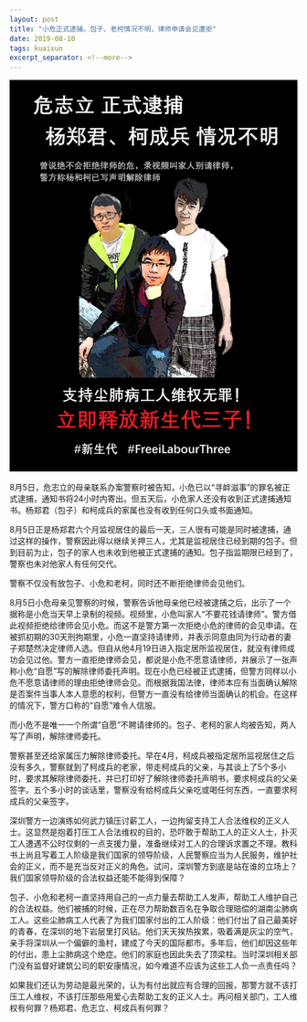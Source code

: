 ```yaml
---
layout: post
title: "小危正式逮捕，包子、老柯情况不明，律师申请会见遭拒"
date: 2019-08-10
tags: kuaixun
excerpt_separator: <!--more-->
---
```


<div style="text-align:center"><img src="/images/xsd4.png"></div>

8月5日，危志立的母亲联系办案警察时被告知，小危已以“寻衅滋事”的罪名被正式逮捕，通知书将24小时内寄出。但五天后，小危家人还没有收到正式逮捕通知书。杨郑君（包子）和柯成兵的家属也没有收到任何口头或书面通知。

8月5日正是杨郑君六个月监视居住的最后一天，三人很有可能是同时被逮捕，通过这样的操作，警察因此得以继续关押三人，尤其是监视居住已经到期的包子。但到目前为止，包子的家人也未收到他被正式逮捕的通知。包子指监期限已经到了，警察也未对他家人有任何交代。

警察不仅没有放包子、小危和老柯，同时还不断拒绝律师会见他们。

8月5日小危母亲见警察的时候，警察告诉他母亲他已经被逮捕之后，出示了一个据称是小危当天早上录制的视频。视频里，小危叫家人“不要花钱请律师”。警方借此视频拒绝给律师会见小危。而这不是警方第一次拒绝小危的律师的会见申请。在被抓初期的30天刑拘期里，小危一直坚持请律师，并表示同意由同为行动者的妻子郑楚然决定律师人选。但自从他4月19日进入指定居所监视居住，就没有律师成功会见过他。警方一直拒绝律师会见，都说是小危不愿意请律师，并展示了一张声称小危“自愿”写的解除律师委托声明。现在小危已经被正式逮捕，但警方同样以小危不愿意请律师的理由拒绝律师会见。而根据我国法律，律师本应有当面确认解除是否案件当事人本人意愿的权利，但警方一直没有给律师当面确认的机会。在这样的情况下，警方口称的“自愿”难令人信服。

而小危不是唯一一个所谓“自愿”不聘请律师的。包子、老柯的家人均被告知，两人写了声明，解除律师委托。

警察甚至还给家属压力解除律师委托。早在4月，柯成兵被指定居所监视居住之后没有多久，警察就到了柯成兵的老家，带走柯成兵的父亲，与其谈上了5个多小时，要求其解除律师委托，并已打印好了解除律师委托声明书，要求柯成兵的父亲签字。五个多小时的谈话里，警察没有给柯成兵父亲吃或喝任何东西，一直要求柯成兵的父亲签字。

深圳警方一边演练如何武力镇压讨薪工人，一边拘留支持工人合法维权的正义人士。这显然是抱着打压工人合法维权的目的，恐吓敢于帮助工人的正义人士，扑灭工人遭遇不公时仅剩的一点支援力量，准备继续对工人的合理诉求置之不理。教科书上尚且写着工人阶级是我们国家的领导阶级，人民警察应当为人民服务，维护社会的正义，而不是充当反对正义的角色。试问，深圳警方到底是站在谁的立场上？我们国家领导阶级的合法权益还能不能得到保障？

包子、小危和老柯一直坚持用自己的一点力量去帮助工人发声，帮助工人维护自己的合法权益。他们被捕的时候，正在尽力帮助数百名在争取合理赔偿的湖南尘肺病工人。这些尘肺病工人代表了为我们国家付出的工人阶级：他们付出了自己最美好的青春，在深圳的地下岩层里打风钻。他们天天挨热挨累，吸着满是灰尘的空气，亲手将深圳从一个偏僻的渔村，建成了今天的国际都市。多年后，他们却因这些年的付出，患上尘肺病这个绝症。他们的家庭也因此失去了顶梁柱。当时深圳相关部门没有监督好建筑公司的职安康情况，如今难道不应该为这些工人负一点责任吗？

如果我们还认为劳动是最光荣的，认为有付出就应有合理的回报，那警方就不该打压工人维权，不该打压那些用爱心去帮助工友的正义人士。再问相关部门，工人维权有何罪？杨郑君、危志立、柯成兵有何罪？
